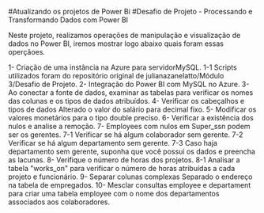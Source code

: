#Atualizando os projetos de Power Bi
#Desafio de Projeto - Processando e Transformando Dados com Power BI

Neste projeto, realizamos  operações de manipulação e visualização de dados no Power BI, iremos mostrar logo abaixo quais foram essas operçãoes.

1- Criação de uma instância na Azure para servidorMySQL.
1-1 Scripts utilizados foram do repositório original de julianazanelatto/Módulo 3/Desafio de Projeto.
2- Integração do Power BI com MySQL no Azure.
3- Ao conectar a fonte de dados, examinar as tabelas para verificar os nomes das colunas e os tipos de dados atribuídos.
4- Verificar os cabeçalhos e tipos de dados Alterado o valor do salário para decimal fixo.
5- Modificar os valores monetários para o tipo double preciso.
6- Verificar a existência dos nulos e analise a remoção.
7- Employees com nulos em Super_ssn podem ser os gerentes. 
7-1 Verificar se há algum colaborador sem gerente.
7-2 Verificar se há algum departamento sem gerente.
7-3 Caso haja departamento sem gerente, suponha que você possui os dados e preencha as lacunas.
8- Verifique o número de horas dos projetos.
8-1 Analisar a tabela "works_on" para verificar o número de horas atribuídas a cada projeto e funcionário.
9- Separar colunas complexas Separado o endereço na tabela de empregados.
10- Mesclar consultas employee e departament para criar uma tabela employee com o nome dos departamentos associados aos colaboradores.


